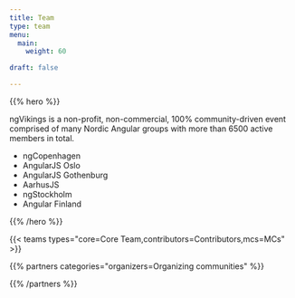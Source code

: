 ```yaml
---
title: Team
type: team
menu:
  main:
    weight: 60

draft: false

---
```


{{% hero %}}

ngVikings is a non-profit, non-commercial, 100% community-driven event comprised of many Nordic Angular groups with more than 6500 active members in total.

* ngCopenhagen
* AngularJS Oslo
* AngularJS Gothenburg
* AarhusJS
* ngStockholm
* Angular Finland

{{% /hero %}}


{{< teams types="core=Core Team,contributors=Contributors,mcs=MCs" >}}


{{% partners categories="organizers=Organizing communities" %}}

{{% /partners %}}
